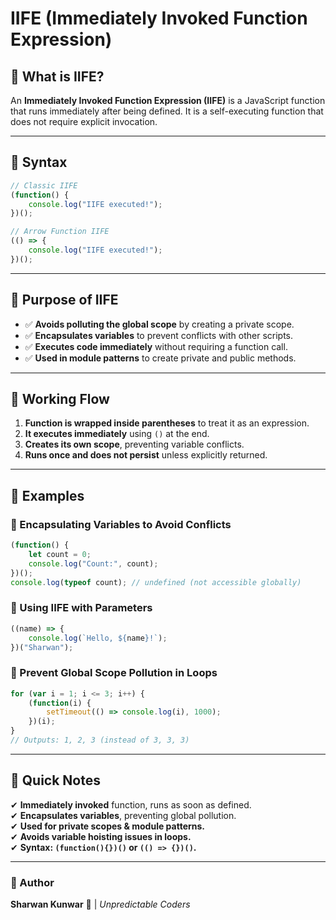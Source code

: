 # IIFE (Immediately Invoked Function Expression)

## 📌 What is IIFE?
An **Immediately Invoked Function Expression (IIFE)** is a JavaScript function that runs immediately after being defined. It is a self-executing function that does not require explicit invocation.

---

## 🔹 Syntax
```javascript
// Classic IIFE
(function() {
    console.log("IIFE executed!");
})();

// Arrow Function IIFE
(() => {
    console.log("IIFE executed!");
})();
```

---

## 🎯 Purpose of IIFE
- ✅ **Avoids polluting the global scope** by creating a private scope.
- ✅ **Encapsulates variables** to prevent conflicts with other scripts.
- ✅ **Executes code immediately** without requiring a function call.
- ✅ **Used in module patterns** to create private and public methods.

---

## 🔄 Working Flow
1. **Function is wrapped inside parentheses** to treat it as an expression.
2. **It executes immediately** using `()` at the end.
3. **Creates its own scope**, preventing variable conflicts.
4. **Runs once and does not persist** unless explicitly returned.

---

## 🚀 Examples
### 🔹 Encapsulating Variables to Avoid Conflicts
```javascript
(function() {
    let count = 0;
    console.log("Count:", count);
})();
console.log(typeof count); // undefined (not accessible globally)
```

### 🔹 Using IIFE with Parameters
```javascript
((name) => {
    console.log(`Hello, ${name}!`);
})("Sharwan");
```

### 🔹 Prevent Global Scope Pollution in Loops
```javascript
for (var i = 1; i <= 3; i++) {
    (function(i) {
        setTimeout(() => console.log(i), 1000);
    })(i);
}
// Outputs: 1, 2, 3 (instead of 3, 3, 3)
```

---

## 📌 Quick Notes
✔ **Immediately invoked** function, runs as soon as defined.  
✔ **Encapsulates variables**, preventing global pollution.  
✔ **Used for private scopes & module patterns.**  
✔ **Avoids variable hoisting issues in loops.**  
✔ **Syntax: `(function(){})()` or `(() => {})()`.**  

---

### 📌 Author
**Sharwan Kunwar** 🚀 | *Unpredictable Coders*
